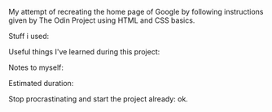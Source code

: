 My attempt of recreating the home page of Google by following instructions given by The Odin Project using HTML and CSS basics.

Stuff i used:

Useful things I've learned during this project:

Notes to myself:

Estimated duration:

Stop procrastinating and start the project already: ok.
